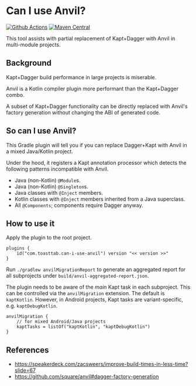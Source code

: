 # Can I use Anvil?

[![Github Actions](https://github.com/open-toast/can-i-use-anvil/actions/workflows/ci.yml/badge.svg)](https://github.com/open-toast/can-i-use-anvil/actions/workflows/ci.yml)
[![Maven Central](https://img.shields.io/maven-central/v/com.toasttab.canv/can-i-use-anvil-processor)](https://search.maven.org/artifact/com.toasttab.canv/can-i-use-anvil-processor)

This tool assists with partial replacement of Kapt+Dagger with Anvil in multi-module projects.

## Background

Kapt+Dagger build performance in large projects is miserable.

Anvil is a Kotlin compiler plugin more performant than the Kapt+Dagger combo.

A subset of Kapt+Dagger functionality can be directly replaced with Anvil's factory generation without changing the ABI of generated code.

## So can I use Anvil?

This Gradle plugin will tell you if you can replace Dagger+Kapt with Anvil in a mixed Java/Kotlin project.

Under the hood, it registers a Kapt annotation processor which detects the following patterns incompatible with Anvil.

* Java (non-Kotlin) `@Module`s.
* Java (non-Kotlin) `@Singleton`s.
* Java classes with `@Inject` members.
* Kotlin classes with `@Inject` members inherited from a Java superclass.
* All `@Components`; components require Dagger anyway.

## How to use it

Apply the plugin to the root project.

```
plugins {
    id("com.toasttab.can-i-use-anvil") version "<< version >>"
}
```

Run `./gradlew anvilMigrationReport` to generate an aggregated report for all subprojects under `build/anvil-aggregated-report.json`.

The plugin needs to be aware of the _main_ Kapt task in each subproject. This can be controlled via the `anvilMigration` extension.
The default is `kaptKotlin`. However, in Android projects, Kapt tasks are variant-specific, e.g. `kaptDebugKotlin`.

```
anvilMigration {
    // for mixed Android/Java projects
    kaptTasks = listOf("kaptKotlin", "kaptDebugKotlin") 
}
```

## References

* https://speakerdeck.com/zacsweers/improve-build-times-in-less-time?slide=67
* https://github.com/square/anvil#dagger-factory-generation
